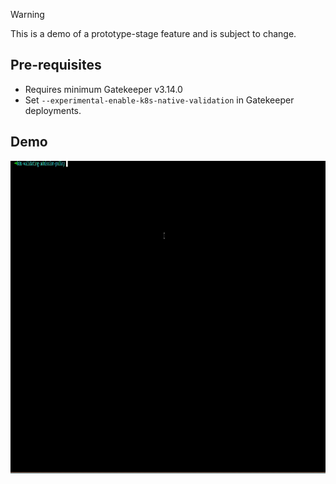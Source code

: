 > [!WARNING]
> This is a demo of a prototype-stage feature and is subject to change.

## Pre-requisites

- Requires minimum Gatekeeper v3.14.0
- Set `--experimental-enable-k8s-native-validation` in Gatekeeper deployments.

## Demo

<img width= "900" height="500" src="demo.gif" alt="cel demo">